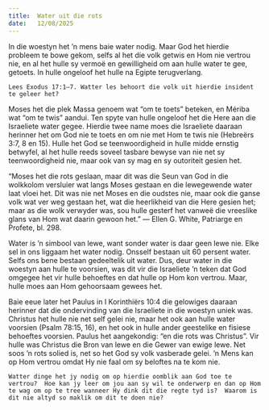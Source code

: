 ```yaml
---
title:  Water uit die rots
date:   12/08/2025
---
```


In die woestyn het ’n mens baie water nodig. Maar God het hierdie probleem te bowe gekom, selfs al het die volk getwis en Hom nie vertrou nie, en al het hulle sy vermoë en gewilligheid om aan hulle water te gee, getoets. In hulle ongeloof het hulle na Egipte terugverlang.

`Lees Exodus 17:1–7. Watter les behoort die volk uit hierdie insident te geleer het?`

Moses het die plek Massa genoem wat “om te toets” beteken, en Mériba wat “om te twis” aandui. Ten spyte van hulle ongeloof het die Here aan die Israeliete water gegee. Hierdie twee name moes die Israeliete daaraan herinner het om God nie te toets en om nie met Hom te twis nie (Hebreërs 3:7, 8 en 15). Hulle het God se teenwoordigheid in hulle midde ernstig betwyfel, al het hulle reeds soveel tasbare bewyse van nie net sy teenwoordigheid nie, maar ook van sy mag en sy outoriteit gesien het.

“Moses het die rots geslaan, maar dit was die Seun van God in die wolkkolom versluier wat langs Moses gestaan en die lewegewende water laat vloei het. Dit was nie net Moses en die oudstes nie, maar ook die ganse volk wat ver weg gestaan het, wat die heerlikheid van die Here gesien het; maar as die wolk verwyder was, sou hulle gesterf het vanweë die vreeslike glans van Hom wat daarin gewoon het.” — Ellen G. White, Patriarge en Profete, bl. 298.

Water is ’n simbool van lewe, want sonder water is daar geen lewe nie. Elke sel in ons liggaam het water nodig. Onsself bestaan uit 60 persent water. Selfs ons bene bestaan gedeeltelik uit water. Dus, deur water in die woestyn aan hulle te voorsien, was dit vir die Israeliete ’n teken dat God omgegee het vir hulle behoeftes en dat hulle op Hom kon vertrou. Maar, hulle moes aan Hom gehoorsaam gewees het.

Baie eeue later het Paulus in I Korinthiërs 10:4 die gelowiges daaraan herinner dat die ondervinding van die Israeliete in die woestyn uniek was. Christus het hulle nie net self gelei nie, maar het ook aan hulle water voorsien (Psalm 78:15, 16), en het ook in hulle ander geestelike en fisiese behoeftes voorsien. Paulus het aangekondig: “en die rots was Christus”. Vir hulle was Christus die Bron van lewe en die Gewer van ewige lewe. Net soos ’n rots solied is, net so het God sy volk vasberade gelei. ’n Mens kan op Hom vertrou omdat Hy nie faal om sy beloftes na te kom nie.

`Watter dinge het jy nodig om op hierdie oomblik aan God toe te vertrou?  Hoe kan jy leer om jou aan sy wil te onderwerp en dan op Hom te wag om op te tree wanneer Hy dink dit die regte tyd is?  Waarom is dit nie altyd so maklik om dit te doen nie?`
